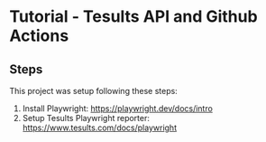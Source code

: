 # Tutorial - Tesults API and Github Actions


## Steps
This project was setup following these steps:
1. Install Playwright: https://playwright.dev/docs/intro
2. Setup Tesults Playwright reporter: https://www.tesults.com/docs/playwright
